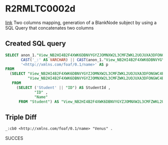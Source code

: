 # R2RMLTC0002d
[link](https://www.w3.org/TR/rdb2rdf-test-cases/#R2RMLTC0002d)
Two columns mapping, generation of a BlankNode subject by using a SQL Query that concatenates two columns

## Created SQL query
```sql
SELECT anon_1."View_NB2HI4B2F4XWK6DBNVYGYZJOMNXW2L3CMFZWKL2UOJUXA3DFONGWC4BR"."Name" AS o,
       CAST('_:' AS VARCHAR) || CAST(anon_1."View_NB2HI4B2F4XWK6DBNVYGYZJOMNXW2L3CMFZWKL2UOJUXA3DFONGWC4BR".StudentId AS VARCHAR) AS s,
       '<http://xmlns.com/foaf/0.1/name>' AS p
FROM
  (SELECT "View_NB2HI4B2F4XWK6DBNVYGYZJOMNXW2L3CMFZWKL2UOJUXA3DFONGWC4BR"."Name",
          "View_NB2HI4B2F4XWK6DBNVYGYZJOMNXW2L3CMFZWKL2UOJUXA3DFONGWC4BR".StudentId
   FROM
     (SELECT ('Student' || "ID") AS StudentId ,
             "ID" ,
             "Name"
      FROM "Student") AS "View_NB2HI4B2F4XWK6DBNVYGYZJOMNXW2L3CMFZWKL2UOJUXA3DFONGWC4BR") AS anon_1
```

## Triple Diff
```diff
_:cb0 <http://xmlns.com/foaf/0.1/name> "Venus" .
```

SUCCES
